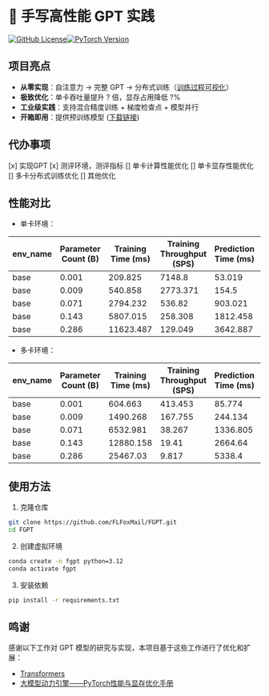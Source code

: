 # 🚀 手写高性能 GPT 实践

[![GitHub License](https://img.shields.io/badge/license-MIT-blue.svg)](https://github.com/your-repo/high-performance-gpt/blob/main/LICENSE)[![PyTorch Version](https://img.shields.io/badge/PyTorch-2.0+-red.svg)](https://pytorch.org/)

## 项目亮点
- ​**从零实现**：自注意力 → 完整 GPT → 分布式训练（[训练过程可视化](docs/training_curve.gif)）
- ​**极致优化**：单卡吞吐量提升 ? 倍，显存占用降低 ?%
- ​**工业级实践**：支持混合精度训练 + 梯度检查点 + 模型并行
- ​**开箱即用**：提供预训练模型 ([下载链接](https://example.com/pretrained_models))

## 代办事项
[x] 实现GPT
[x] 测评环境，测评指标
[] 单卡计算性能优化
[] 单卡显存性能优化
[] 多卡分布式训练优化
[] 其他优化

## 性能对比

- 单卡环境：

| env_name | Parameter Count (B) | Training Time (ms) | Training Throughput (SPS) | Prediction Time (ms) | Prediction Throughput (SPS) | Memory Usage (GB) |
| --- | --- | --- | --- | --- | --- | --- |
| base | 0.001 | 209.825 | 7148.8 | 53.019 | 9430.532 | 0.208|
| base | 0.009 | 540.858 | 2773.371 | 154.5 | 3236.25 | 0.665|
| base | 0.071 | 2794.232 | 536.82 | 903.021 | 553.697 | 2.676|
| base | 0.143 | 5807.015 | 258.308 | 1812.458 | 275.868 | 5.014|
| base | 0.286 | 11623.487 | 129.049 | 3642.887 | 137.254 | 9.689|

- 多卡环境：
  
| env_name | Parameter Count (B) | Training Time (ms) | Training Throughput (SPS) | Prediction Time (ms) | Prediction Throughput (SPS) | Memory Usage (GB) |
| --- | --- | --- | --- | --- | --- | --- |
| base | 0.001 | 604.663 | 413.453 | 85.774 | 2914.636 | 0.214|
| base | 0.009 | 1490.268 | 167.755 | 244.134 | 1024.028 | 0.699|
| base | 0.071 | 6532.981 | 38.267 | 1336.805 | 187.013 | 2.943|
| base | 0.143 | 12880.158 | 19.41 | 2664.64 | 93.821 | 5.546|
| base | 0.286 | 25467.03 | 9.817 | 5338.4 | 46.831 | 10.754|



## 使用方法
1. 克隆仓库
```bash
git clone https://github.com/FLFoxMail/FGPT.git
cd FGPT
```
2. 创建虚拟环境
```bash
conda create -n fgpt python=3.12
conda activate fgpt
```

3. 安装依赖
```bash
pip install -r requirements.txt
```

## 鸣谢
感谢以下工作对 GPT 模型的研究与实现，本项目基于这些工作进行了优化和扩展：
- [Transformers](https://github.com/huggingface/transformers)
- [大模型动力引擎——PyTorch性能与显存优化手册](http://www.tup.tsinghua.edu.cn/booksCenter/book_10581501.html#)
